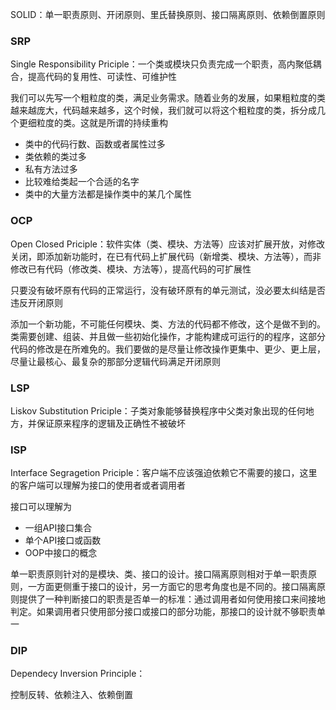 SOLID：单一职责原则、开闭原则、里氏替换原则、接口隔离原则、依赖倒置原则

### SRP

Single Responsibility Priciple：一个类或模块只负责完成一个职责，高内聚低耦合，提高代码的复用性、可读性、可维护性

我们可以先写一个粗粒度的类，满足业务需求。随着业务的发展，如果粗粒度的类越来越庞大，代码越来越多，这个时候，我们就可以将这个粗粒度的类，拆分成几个更细粒度的类。这就是所谓的持续重构

* 类中的代码行数、函数或者属性过多
* 类依赖的类过多
* 私有方法过多
* 比较难给类起一个合适的名字
* 类中的大量方法都是操作类中的某几个属性

### OCP

Open Closed Priciple：软件实体（类、模块、方法等）应该对扩展开放，对修改关闭，即添加新功能时，在已有代码上扩展代码（新增类、模块、方法等），而非修改已有代码（修改类、模块、方法等），提高代码的可扩展性

只要没有破坏原有代码的正常运行，没有破环原有的单元测试，没必要太纠结是否违反开闭原则

添加一个新功能，不可能任何模块、类、方法的代码都不修改，这个是做不到的。类需要创建、组装、并且做一些初始化操作，才能构建成可运行的的程序，这部分代码的修改是在所难免的。我们要做的是尽量让修改操作更集中、更少、更上层，尽量让最核心、最复杂的那部分逻辑代码满足开闭原则

### LSP

Liskov Substitution Priciple：子类对象能够替换程序中父类对象出现的任何地方，并保证原来程序的逻辑及正确性不被破坏

### ISP

Interface Segragetion Priciple：客户端不应该强迫依赖它不需要的接口，这里的客户端可以理解为接口的使用者或者调用者

接口可以理解为

* 一组API接口集合
* 单个API接口或函数
* OOP中接口的概念

单一职责原则针对的是模块、类、接口的设计。接口隔离原则相对于单一职责原则，一方面更侧重于接口的设计，另一方面它的思考角度也是不同的。接口隔离原则提供了一种判断接口的职责是否单一的标准：通过调用者如何使用接口来间接地判定。如果调用者只使用部分接口或接口的部分功能，那接口的设计就不够职责单一

### DIP

Dependecy Inversion Principle：

控制反转、依赖注入、依赖倒置